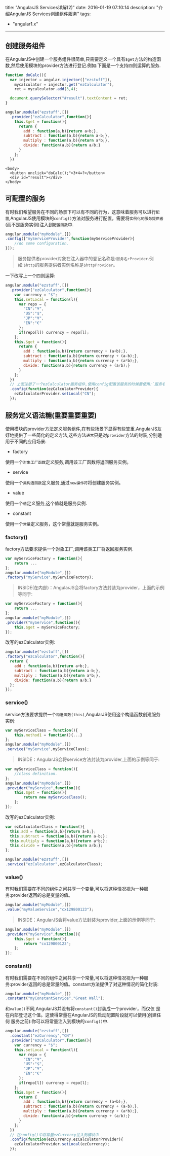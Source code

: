 title: "AngularJS Services详解(2)"
date: 2016-01-19 07:10:14
description: "介绍AngularJS Services创建组件服务"
tags:
- "angular1.x"
---


## 创建服务组件

在AngularJS中创建一个服务组件很简单,只需要定义一个具有`$get`方法的构造函数,然后使用模块的provider方法进行登记.例如:下面是一个支持四则运算的服务.

```js
function doCalc(){
  var injector = angular.injector(["ezstuff"]),
    mycalculator = injector.get("ezCalculator"),
    ret = mycalculator.add(3,4);

  document.querySelector("#result").textContent = ret;
}

angular.module("ezstuff",[])
  .provider("ezCalculator",function(){
    this.$get = function(){
      return {
        add : function(a,b){return a+b;},
        subtract : function(a,b){return a-b;},
        multiply : function(a,b){return a*b;},
        divide: function(a,b){return a/b;}
      }
    };
  })
```

```plain
<body>
  <button onclick="doCalc();">3+4=?</button>
  <div id="result"></div>
</body>
```

## 可配置的服务

有时我们希望服务在不同的场景下可以有不同的行为，这意味着服务可以进行`配置`,AngularJS使用模块的`config()`方法对服务进行配置，需要将`实例化的服务提供者`(而不是服务实例)注入到`配置函数`中.

```js
angular.module("myModule",[])
.config(["myServiceProvider",function(myServiceProvider){
    //do some configuration.
}]);
```

> 服务提供者provider对象在注入器中的登记名称是:`服务名+Provider`.例如:`$http`的服务提供者实例名称是`$httpProvider`。

一下改写上一个四则运算:

```js
angular.module("ezstuff",[])
  .provider("ezCalculator",function(){
    var currency = "$";
    this.setLocal = function(l){
      var repo = {
        "CN":"¥",
        "US":"$",
        "JP":"¥",
        "EN":"€"
      };
      if(repo[l]) currency = repo[l];
    };
    this.$get = function(){
      return {
        add : function(a,b){return currency + (a+b);},
        subtract : function(a,b){return currency + (a-b);},
        multiply : function(a,b){return currency + (a*b);},
        divide: function(a,b){return currency + (a/b);}
      }
    };
  })
  // 上面注册了一个ezCalculator服务组件,使用config配置该服务的时候要使用:`服务名+Provider`.
  .config(function(ezCalculatorProvider){
    ezCalculatorProvider.setLocal("CN");
  });
```

## 服务定义语法糖(重要重要重要)

使用模块的provider方法定义服务组件,在有些场景下显得有些笨重.AngularJS友好地提供了一些简化的定义方法,这些方法`通常`只是对`provider`方法的封装,分别适用于不同的应用场景:

- factory

使用一个`对象工厂函数`定义服务,调用该工厂函数将返回服务实例。

- service

使用一个`类构造函数`定义服务,通过`new操作符`将创建服务实例。

- value

使用一个`值`定义服务,这个值就是服务实例.

- constant

使用一个`常量`定义服务，这个常量就是服务实例。

### factory()

factory方法要求提供一个对象工厂,调用该类工厂将返回服务实例.

```js
var myServiceFactory = function(){
    return ...
};
angular.module("myModule",[])
.factory("myService",myServiceFactory);
```

> INSIDE(在内部)：AngularJS会将factory方法封装为provider，上面的示例 等同于:

```js
var myServiceFactory = function(){
    return ...
};
angular.module("myModule",[])
.provider("myService",function(){
    this.$get = myServiceFactory;
});
```

改写的ezCalculator实例:

```js
angular.module("ezstuff",[])
.factory("ezCalculator",function(){
  return {
    add : function(a,b){return a+b;},
    subtract : function(a,b){return a-b;},
    multiply : function(a,b){return a*b;},
    divide: function(a,b){return a/b;}
  };
});
```

### service()

service方法要求提供一个`构造函数(this)`,AngularJS使用这个构造函数创建服务实例:

```js
var myServiceClass = function(){
    this.method1 = function(){...}
};
angular.module("myModule",[])
.service("myService",myServiceClass);
```

> INSIDE：AngularJS会将service方法封装为provider,上面的示例等同于:

```js
var myServiceClass = function(){
    //class definition.
};
angular.module("myModule",[])
.provider("myService",function(){
    this.$get = function(){
        return new myServiceClass();
    };
});
```
改写的ezCalculator实例:

```js
var ezCalculatorClass = function(){
  this.add = function(a,b){return a+b;};
  this.subtract = function(a,b){return a-b;};
  this.multiply = function(a,b){return a*b;};
  this.divide = function(a,b){return a/b;};
};

angular.module("ezstuff",[])
.service("ezCalculator",ezCalculatorClass);
```

### value()

有时我们需要在不同的组件之间共享一个变量,可以将这种情况视为一种服务:provider返回的总是变量的值。

```js
angular.module("myModule",[])
.value("myValueService","cx129800123");
```

> INSIDE：AngularJS会将value方法封装为provider,上面的示例等同于:

```js
angular.module("myModule",[])
.provider("myService",function(){
    this.$get = function(){
        return "cx129800123";
    };
});
```

### constant()

有时我们需要在不同的组件之间共享一个常量,可以将这种情况视为一种服务:provider返回的总是常量的值。constant方法提供了对这种情况的简化封装:

```js
angular.module("myModule",[])
.constant("myConstantService","Great Wall");
```

和`value()`不同,AngularJS并没有将`constant()`封装成一个provider，而仅仅 是在内部登记这个值。这使得常量在AngularJS的启动配置阶段就可以使用(创建任何 服务之前):你可以将常量注入到模块的`config()`中.

```js
angular.module("ezstuff",[])
  .constant("ezCurrency","CN")
  .provider("ezCalculator",function(){
    var currency = "$";
    this.setLocal = function(l){
      var repo = {
        "CN":"¥",
        "US":"$",
        "JP":"¥",
        "EN":"€"
      };
      if(repo[l]) currency = repo[l];
    };
    this.$get = function(){
      return {
        add : function(a,b){return currency + (a+b);},
        subtract : function(a,b){return currency + (a-b);},
        multiply : function(a,b){return currency + (a*b);},
        divide: function(a,b){return currency + (a/b);}
      }
    };
  })
  // 在config()中将常量ezCurrency注入到模块中
  .config(function(ezCurrency,ezCalculatorProvider){
    ezCalculatorProvider.setLocal(ezCurrency);
  });
```
